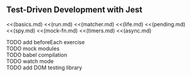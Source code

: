 ## Test-Driven Development with Jest

<<(basics.md)
<<(run.md)
<<(matcher.md)
<<(life.md)
<<(pending.md)
<<(spy.md)
<<(mock-fn.md)
<<(timers.md)
<<(async.md)

<div class="notes">TODO add beforeEach exercise</div>
<div class="notes">TODO mock modules</div>
<div class="notes">TODO babel compilation</div>
<div class="notes">TODO watch mode</div>
<div class="notes">TODO add DOM testing library</div>
